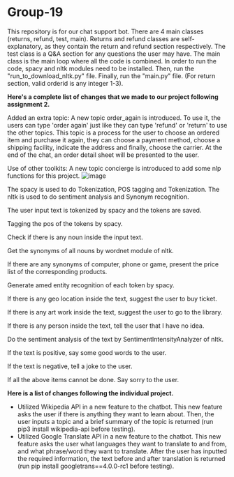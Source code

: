 # Group-19

This repository is for our chat support bot. There are 4 main classes (returns, refund, test, main). Returns and refund classes are self-explanatory, as they contain the return and refund section respectively. The test class is a Q&A section for any questions the user may have. The main class is the main loop where all the code is combined. In order to run the code, spacy and nltk modules need to be installed. Then, run the "run_to_download_nltk.py" file. Finally, run the "main.py" file. (For return section, valid orderid is any integer 1-3).

**Here's a complete list of changes that we made to our project following assignment 2.**

Added an extra topic:
A new topic order_again is introduced. To use it, the users can type 'order again' just like they can type 'refund' or 'return' to use the other topics.
This topic is a process for the user to choose an ordered item and purchase it again, they can choose a payment method, choose a shipping facility, 
indicate the address and finally, choose the carrier. At the end of the chat, an order detail sheet will be presented to the user.

Use of other toolkits:
A new topic concierge is introduced to add some nlp functions for this project.
![image](https://user-images.githubusercontent.com/73769345/159101846-308d9392-741d-47ae-8a0d-44768d218370.png)

The spacy is used to do Tokenization, POS tagging and Tokenization.
The nltk is used to do sentiment analysis and Synonym recognition.

The user input text is tokenized by spacy and the tokens are saved. 

Tagging the pos of the tokens by spacy. 

Check if there is any noun inside the input text. 

Get the synonyms of all nouns by wordnet module of nltk.

If there are any synonyms of computer, phone or game, present the price list of the corresponding products.

Generate amed entity recognition of each token by spacy.

If there is any geo location inside the text, suggest the user to buy ticket.

If there is any art work inside the text, suggest the user to go to the library.

If there is any person inside the text, tell the user that I have no idea.

Do the sentiment analysis of the text by SentimentIntensityAnalyzer of nltk.

If the text is positive, say some good words to the user.

If the text is negative, tell a joke to the user.

If all the above items cannot be done. Say sorry to the user.


**Here is a list of changes following the individual project.**

- Utilized Wikipedia API in a new feature to the chatbot. This new feature asks the user if there is anything they want to learn about. Then, the user inputs a topic and a brief summary of the topic is returned (run pip3 install wikipedia-api before testing).
-  Utilized Google Translate API in a new feature to the chatbot. This new feature asks the user what languages they want to translate to and from, and what phrase/word they want to translate. After the user has inputted the required information, the text before and after translation is returned (run pip install googletrans==4.0.0-rc1 before testing).

